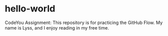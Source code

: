 # hello-world
CodeYou Assignment: This repository is for practicing the GitHub Flow.
My name is Lyss, and I enjoy reading in my free time.
